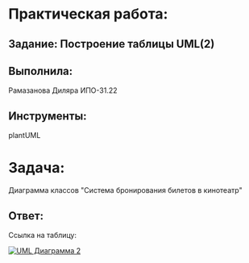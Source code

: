 # Практическая работа:
## Задание: Построение таблицы UML(2)

## Выполнила: 
Рамазанова Диляра ИПО-31.22
## Инструменты:
plantUML

# Задача:
Диаграмма классов "Система бронирования билетов в кинотеатр"

## Ответ:
Ссылка на таблицу:

[![UML Диаграмма 2](https://img.shields.io/badge/📐_Просмотреть_UML_Диаграмму-3F51B5?style=for-the-badge&logo=diagramsdotnet&logoColor=white)](https://github.com/wienwe/DyadyaRyuba/blob/main/HomeworkForRyubakov/Практическая%20работа%202%20UML/uml2.png)
